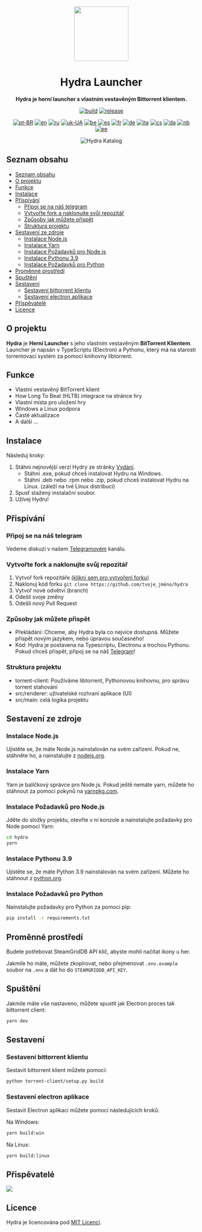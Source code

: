 <br>

<div align="center">

[<img src="./resources/icon.png" width="144"/>](https://hydralauncher.site)

  <h1 align="center">Hydra Launcher</h1>

  <p align="center">
    <strong>Hydra je herní launcher s vlastním vestavěným Bittorrent klientem.</strong>
  </p>

[![build](https://img.shields.io/github/actions/workflow/status/hydralauncher/hydra/build.yml)](https://github.com/hydralauncher/hydra/actions)
[![release](https://img.shields.io/github/package-json/v/hydralauncher/hydra)](https://github.com/hydralauncher/hydra/releases)

[![pt-BR](https://img.shields.io/badge/lang-pt--BR-green.svg)](README.pt-BR.md)
[![en](https://img.shields.io/badge/lang-en-red.svg)](README.md)
[![ru](https://img.shields.io/badge/lang-ru-yellow.svg)](README.ru.md)
[![uk-UA](https://img.shields.io/badge/lang-uk--UA-blue)](README.uk-UA.md)
[![be](https://img.shields.io/badge/lang-be-orange)](README.be.md)
[![es](https://img.shields.io/badge/lang-es-red)](README.es.md)
[![fr](https://img.shields.io/badge/lang-fr-blue)](README.fr.md)
[![de](https://img.shields.io/badge/lang-de-black)](README.de.md)
[![ita](https://img.shields.io/badge/lang-it-red)](README.it.md)
[![cs](https://img.shields.io/badge/lang-cs-purple)](README.cs.md)
[![da](https://img.shields.io/badge/lang-da-red)](README.da.md)
[![nb](https://img.shields.io/badge/lang-nb-blue)](README.nb.md)
[![ee](https://img.shields.io/badge/lang-et-blue.svg)](README.et.md)

![Hydra Katalog](./screenshot.png)

</div>

## Seznam obsahu

- [Seznam obsahu](#seznam-obsahu)
- [O projektu](#o-projektu)
- [Funkce](#funkce)
- [Instalace](#instalace)
- [Přispívání](#přispívání)
  - [Připoj se na náš telegram](#připoj-se-na-náš-telegram)
  - [Vytvořte fork a naklonujte svůj repozitář](#vytvořte-fork-a-naklonujte-svůj-repozitář)
  - [Způsoby jak můžete přispět](#způsoby-jak-můžete-přispět)
  - [Struktura projektu](#struktura-projektu)
- [Sestavení ze zdroje](#sestavení-ze-zdroje)
  - [Instalace Node.js](#instalace-nodejs)
  - [Instalace Yarn](#instalace-yarn)
  - [Instalace Požadavků pro Node.js](#instalace-požadavků-pro-nodejs)
  - [Instalace Pythonu 3.9](#instalace-pythonu-39)
  - [Instalace Požadavků pro Python](#instalace-požadavků-pro-python)
- [Proměnné prostředí](#proměnné-prostředí)
- [Spuštění](#spuštění)
- [Sestavení](#sestavení)
  - [Sestavení bittorrent klientu](#sestavení-bittorrent-klientu)
  - [Sestavení electron aplikace](#sestavení-electron-aplikace)
- [Přispěvatelé](#přispěvatelé)
- [Licence](#licence)

## O projektu

**Hydra** je **Herní Launcher** s jeho vlastním vestavěným **BitTorrent Klientem**.
<br>
Launcher je napsán v TypeScriptu (Electron) a Pythonu, který má na starosti torrentovací systém za pomocí knihovny libtorrent.

## Funkce

- Vlastní vestavěný BitTorrent klient
- How Long To Beat (HLTB) integrace na stránce hry
- Vlastní místa pro uložení hry
- Windows a Linux podpora
- Časté aktualizace
- A další ...

## Instalace

Následuj kroky:

1. Stáhni nejnovější verzi Hydry ze stránky [Vydání](https://github.com/hydralauncher/hydra/releases/latest).
   - Stáhni .exe, pokud chceš instalovat Hydru na Windows.
   - Stáhni .deb nebo .rpm nebo .zip, pokud chceš instalovat Hydru na Linux. (záleží na tvé Linux distribuci)
2. Spusť stažený instalační soubor.
3. Užívej Hydru!

## <a name="contributing"> Přispívání

### <a name="join-our-telegram"></a> Připoj se na náš telegram

Vedeme diskuzi v našem [Telegramovém](https://t.me/hydralauncher) kanálu.

### Vytvořte fork a naklonujte svůj repozitář

1. Vytvoř fork repozitáře [(klikni sem pro vytvoření forku)](https://github.com/hydralauncher/hydra/fork)
2. Naklonuj kód forku `git clone https://github.com/tvoje_jméno/hydra`
3. Vytvoř nové odvětví (branch)
4. Odešli svoje změny
5. Odešli nový Pull Request

### Způsoby jak můžete přispět

- Překládání: Chceme, aby Hydra byla co nejvíce dostupná. Můžete přispět novým jazykem, nebo úpravou současného!
- Kód: Hydra je postavena na Typescriptu, Electronu a trochou Pythonu. Pokud chceš přispět, připoj se na náš [Telegram](https://t.me/hydralauncher)!

### Struktura projektu

- torrent-client: Používáme libtorrent, Pythonovou knihovnu, pro správu torrent stahování
- src/renderer: uživatelské rozhraní aplikace (UI)
- src/main: celá logika projektu

## Sestavení ze zdroje

### Instalace Node.js

Ujistěte se, že máte Node.js nainstalován na svém zařízení. Pokud ne, stáhněte ho, a nainstalujte z [nodejs.org](https://nodejs.org/).

### Instalace Yarn

Yarn je balíčkový správce pro Node.js. Pokud ještě nemáte yarn, můžete ho stáhnout za pomoci pokynů na [yarnpkg.com](https://classic.yarnpkg.com/lang/en/docs/install/).

### Instalace Požadavků pro Node.js

Jděte do složky projektu, otevřte v ní konzole a nainstalujte požadavky pro Node pomocí Yarn:

```bash
cd hydra
yarn
```

### Instalace Pythonu 3.9

Ujistěte se, že máte Python 3.9 nainstalován na svém zařízení. Můžete ho stáhnout z [python.org](https://www.python.org/downloads/release/python-3913/).

### Instalace Požadavků pro Python

Nainstalujte požadavky pro Python za pomoci pip:

```bash
pip install -r requirements.txt
```

## Proměnné prostředí

Budete potřebovat SteamGridDB API klíč, abyste mohli načítat ikony u her.

Jakmile ho máte, můžete zkopírovat, nebo přejmenovat `.env.example` soubor na `.env` a dát ho do `STEAMGRIDDB_API_KEY`.

## Spuštění

Jakmile máte vše nastaveno, můžete spustit jak Electron proces tak bittorrent client:

```bash
yarn dev
```

## Sestavení

### Sestavení bittorrent klientu

Sestavit bittorrent klient můžete pomocí:

```bash
python torrent-client/setup.py build
```

### Sestavení electron aplikace

Sestavit Electron aplikaci můžete pomocí následujících kroků:

Na Windows:

```bash
yarn build:win
```

Na Linux:

```bash
yarn build:linux
```

## Přispěvatelé

<a href="https://github.com/hydralauncher/hydra/graphs/contributors">
  <img src="https://contrib.rocks/image?repo=hydralauncher/hydra" />
</a>

## Licence

Hydra je licencována pod [MIT Licencí](LICENSE).
